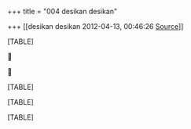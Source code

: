 +++
title = "004 desikan desikan"

+++
[[desikan desikan	2012-04-13, 00:46:26 [Source](https://groups.google.com/g/bvparishat/c/eH1UlDbihwA)]]



[TABLE]





[TABLE]

[TABLE]

[TABLE]

